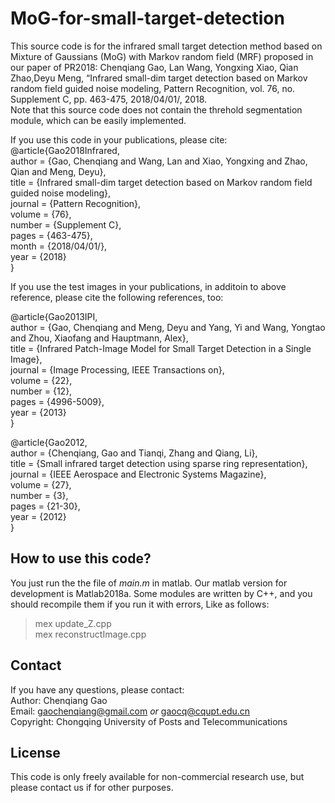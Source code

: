 # MoG-for-small-target-detection
This source code is for the infrared small target detection method based on  Mixture of Gaussians (MoG) with Markov random field (MRF) proposed in our paper of PR2018: Chenqiang Gao, Lan Wang, Yongxing Xiao, Qian Zhao,Deyu Meng, “Infrared small-dim target detection based on Markov random field guided noise modeling, Pattern Recognition, vol. 76, no. Supplement C, pp. 463-475, 2018/04/01/, 2018.  
Note that this source code does not contain the threhold segmentation module, which can be easily implemented.

If you use this code in your publications, please cite:  
@article{Gao2018Infrared,  
   author = {Gao, Chenqiang and Wang, Lan and Xiao, Yongxing and Zhao, Qian and Meng, Deyu},  
   title = {Infrared small-dim target detection based on Markov random field guided noise modeling},  
   journal = {Pattern Recognition},  
   volume = {76},  
   number = {Supplement C},  
   pages = {463-475},  
   month = {2018/04/01/},  
   year = {2018}  
}  

If you use the test images in your publications, in additoin to above reference, please cite the following references, too:

@article{Gao2013IPI,  
   author = {Gao, Chenqiang and Meng, Deyu and Yang, Yi and Wang, Yongtao and Zhou, Xiaofang and Hauptmann, Alex},  
   title = {Infrared Patch-Image Model for Small Target Detection in a Single Image},  
   journal = {Image Processing, IEEE Transactions on},  
   volume = {22},  
   number = {12},  
   pages = {4996-5009},  
   year = {2013}  
}

@article{Gao2012,  
 author = {Chenqiang, Gao and Tianqi, Zhang and Qiang, Li},  
 title = {Small infrared target detection using sparse ring representation},  
  journal = {IEEE Aerospace and Electronic Systems Magazine},  
   volume = {27},  
   number = {3},  
   pages = {21-30},  
   year = {2012}  
}  


## How to use this code?
You just run the the file of *main.m* in matlab. Our matlab version for development is Matlab2018a. 
Some modules are written by C++, and you should recompile them if you run
it with errors, Like as follows:
> mex update_Z.cpp  
> mex reconstructImage.cpp  

## Contact
If you have any questions, please contact:  
Author: Chenqiang Gao  
Email: gaochenqiang@gmail.com *or* gaocq@cqupt.edu.cn  
Copyright: Chongqing University of Posts and Telecommunications  
## License
This code is only freely available for non-commercial research use, but please contact us if for other purposes.
